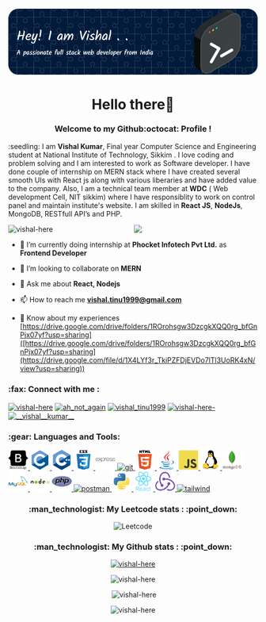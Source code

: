 ![logo](https://github.com/vishal-here/vishal-here/blob/main/github-header-image%20(1).png)
<h1 align="center">Hello there👋</h1>

<h3 align="center">  Welcome to my Github:octocat: Profile !</h3>

<p> :seedling: I am <b>Vishal Kumar</b>, Final year Computer Science and Engineering student at National Institute of Technology, Sikkim . I love coding and problem solving and I am interested to work as Software developer. I have done couple of internship on MERN stack where I have created several smooth UIs with React js along with various liberaries and have added value to the company. Also,  I am a technical team member at <b>WDC</b> ( Web development Cell, NIT sikkim) where I have responsiblity to work on control panel and maintain institute's website. I am skilled in <b>React JS</b>, <b>NodeJs</b>, MongoDB, RESTfull API’s and  PHP. </p>

<img align="right" width="250" src="https://camo.githubusercontent.com/8bf6f6d78abc81fcf9c49f10649423e73ea44bc248e83aaae8759d401c829a84/68747470733a2f2f70687973696373677572756b756c2e66696c65732e776f726470726573732e636f6d2f323031392f30322f6368617261637465722d312e676966">

<p align="left"> <img src="https://komarev.com/ghpvc/?username=vishal-here&label=Profile%20views&color=0e75b6&style=flat" alt="vishal-here" /> </p>

- 🌱 I’m currently doing internship at **Phocket Infotech Pvt Ltd.** as  **Frontend Developer**

- 👯 I’m looking to collaborate on **MERN**

- 💬 Ask me about **React, Nodejs**

- 📫 How to reach me **vishal.tinu1999@gmail.com**

- 📄 Know about my experiences [https://drive.google.com/drive/folders/1ROrohsgw3DzcgkXQQ0rg_bfGnPjx07yf?usp=sharing]([https://drive.google.com/drive/folders/1ROrohsgw3DzcgkXQQ0rg_bfGnPjx07yf?usp=sharing](https://drive.google.com/file/d/1X4LYf3r_TkiPZFDjEVDo7lTl3UoRK4xN/view?usp=sharing))

<h3 align="left">:fax: Connect with me :</h3>
<p align="left">
<a href="https://linkedin.com/in/vishal-here" target="blank"><img align="center" src="https://raw.githubusercontent.com/rahuldkjain/github-profile-readme-generator/master/src/images/icons/Social/linked-in-alt.svg" alt="vishal-here" height="30" width="40" /></a>
<a href="https://www.codechef.com/users/ah_not_again" target="blank"><img align="center" src="https://cdn.jsdelivr.net/npm/simple-icons@3.1.0/icons/codechef.svg" alt="ah_not_again" height="30" width="40" /></a>
<a href="https://www.hackerrank.com/vishal_tinu1999" target="blank"><img align="center" src="https://raw.githubusercontent.com/rahuldkjain/github-profile-readme-generator/master/src/images/icons/Social/hackerrank.svg" alt="vishal_tinu1999" height="30" width="40" /></a>
<a href="https://www.leetcode.com/vishal_here" target="blank"><img align="center" src="https://raw.githubusercontent.com/rahuldkjain/github-profile-readme-generator/master/src/images/icons/Social/leet-code.svg" alt="vishal-here-" height="30" width="40" /></a>
<a href="https://instagram.com/__vishal__kumar__" target="blank"><img align="center" src="https://raw.githubusercontent.com/rahuldkjain/github-profile-readme-generator/master/src/images/icons/Social/instagram.svg" alt="__vishal__kumar__" height="30" width="40" /></a>
</p>

<h3 align="left"> :gear: Languages and Tools:</h3>

<p align="left"> <a href="https://getbootstrap.com" target="_blank" rel="noreferrer"> <img src="https://raw.githubusercontent.com/devicons/devicon/master/icons/bootstrap/bootstrap-plain-wordmark.svg" alt="bootstrap" width="40" height="40"/> </a> <a href="https://www.cprogramming.com/" target="_blank" rel="noreferrer"> <img src="https://raw.githubusercontent.com/devicons/devicon/master/icons/c/c-original.svg" alt="c" width="40" height="40"/> </a> <a href="https://www.w3schools.com/cpp/" target="_blank" rel="noreferrer"> <img src="https://raw.githubusercontent.com/devicons/devicon/master/icons/cplusplus/cplusplus-original.svg" alt="cplusplus" width="40" height="40"/> </a> <a href="https://www.w3schools.com/css/" target="_blank" rel="noreferrer"> <img src="https://raw.githubusercontent.com/devicons/devicon/master/icons/css3/css3-original-wordmark.svg" alt="css3" width="40" height="40"/> </a> <a href="https://expressjs.com" target="_blank" rel="noreferrer"> <img src="https://raw.githubusercontent.com/devicons/devicon/master/icons/express/express-original-wordmark.svg" alt="express" width="40" height="40"/> </a> <a href="https://git-scm.com/" target="_blank" rel="noreferrer"> <img src="https://www.vectorlogo.zone/logos/git-scm/git-scm-icon.svg" alt="git" width="40" height="40"/> </a> <a href="https://www.w3.org/html/" target="_blank" rel="noreferrer"> <img src="https://raw.githubusercontent.com/devicons/devicon/master/icons/html5/html5-original-wordmark.svg" alt="html5" width="40" height="40"/> </a> <a href="https://www.java.com" target="_blank" rel="noreferrer"> <img src="https://raw.githubusercontent.com/devicons/devicon/master/icons/java/java-original.svg" alt="java" width="40" height="40"/> </a> <a href="https://developer.mozilla.org/en-US/docs/Web/JavaScript" target="_blank" rel="noreferrer"> <img src="https://raw.githubusercontent.com/devicons/devicon/master/icons/javascript/javascript-original.svg" alt="javascript" width="40" height="40"/> </a> <a href="https://www.linux.org/" target="_blank" rel="noreferrer"> <img src="https://raw.githubusercontent.com/devicons/devicon/master/icons/linux/linux-original.svg" alt="linux" width="40" height="40"/> </a> <a href="https://www.mongodb.com/" target="_blank" rel="noreferrer"> <img src="https://raw.githubusercontent.com/devicons/devicon/master/icons/mongodb/mongodb-original-wordmark.svg" alt="mongodb" width="40" height="40"/> </a> <a href="https://www.mysql.com/" target="_blank" rel="noreferrer"> <img src="https://raw.githubusercontent.com/devicons/devicon/master/icons/mysql/mysql-original-wordmark.svg" alt="mysql" width="40" height="40"/> </a> <a href="https://nodejs.org" target="_blank" rel="noreferrer"> <img src="https://raw.githubusercontent.com/devicons/devicon/master/icons/nodejs/nodejs-original-wordmark.svg" alt="nodejs" width="40" height="40"/> </a> <a href="https://www.php.net" target="_blank" rel="noreferrer"> <img src="https://raw.githubusercontent.com/devicons/devicon/master/icons/php/php-original.svg" alt="php" width="40" height="40"/> </a> <a href="https://postman.com" target="_blank" rel="noreferrer"> <img src="https://www.vectorlogo.zone/logos/getpostman/getpostman-icon.svg" alt="postman" width="40" height="40"/> </a> <a href="https://www.python.org" target="_blank" rel="noreferrer"> <img src="https://raw.githubusercontent.com/devicons/devicon/master/icons/python/python-original.svg" alt="python" width="40" height="40"/> </a> <a href="https://reactjs.org/" target="_blank" rel="noreferrer"> <img src="https://raw.githubusercontent.com/devicons/devicon/master/icons/react/react-original-wordmark.svg" alt="react" width="40" height="40"/> </a> <a href="https://redux.js.org" target="_blank" rel="noreferrer"> <img src="https://raw.githubusercontent.com/devicons/devicon/master/icons/redux/redux-original.svg" alt="redux" width="40" height="40"/> </a> <a href="https://tailwindcss.com/" target="_blank" rel="noreferrer"> <img src="https://www.vectorlogo.zone/logos/tailwindcss/tailwindcss-icon.svg" alt="tailwind" width="40" height="40"/> </a> </p>

<h3 align="center"> :man_technologist: My Leetcode stats : :point_down: </h3>

<div align="center">
  
![Leetcode](https://leetcard.jacoblin.cool/vishal_here?ext=activity)

</d>
 
<h3> :man_technologist: My Github stats : :point_down: </h3>

<p align="center"> <a href="https://github.com/ryo-ma/github-profile-trophy"><img src="https://github-profile-trophy.vercel.app/?username=vishal-here" alt="vishal-here" /></a> </p>

<p align="center"><img  src="https://github-readme-stats.vercel.app/api/top-langs?username=vishal-here&show_icons=true&locale=en&layout=compact" alt="vishal-here" /></p>

<p align="center">&nbsp;<img  src="https://github-readme-stats.vercel.app/api?username=vishal-here&show_icons=true&locale=en" alt="vishal-here" /></p>

<p align="center"><img  src="https://github-readme-streak-stats.herokuapp.com/?user=vishal-here&" alt="vishal-here" /></p>

